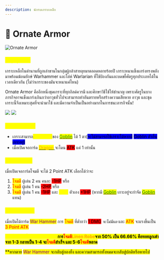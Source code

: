 ```yaml
---
description: นักรบเกราะเหล็ก
---
```


# 🔱 Ornate Armor

![Ornate Armor](<../.gitbook/assets/Ornate Armor.png>)

### <mark style="color:yellow;">ข้อมูลชุดเกราะ</mark>

เกราะเหล็กในตำนานที่ถูกเล่าขานในกลุ่มผู้กล้าสายลุยมาตลอดหลายร้อยปี เกราะหนาแข็งแกร่งทรงพลัง มาพร้อมฆ้อนยักษ์ Warhammer และโล่ห์ Warlarian ที่ใช้ป้องกันและบดขยี้ศัตรูทุกประเภทได้ในเวลาเดียวกัน (ไม่ว่าเกราะของมันจะหนาแค่ไหน)&#x20;

Ornate Armor คืออีกหนึ่งชุดเกราะที่ทุกกิลด์ควรมี และศึกษาวิธีใช้ให้ชำนาญ เพราะศัตรูในบางภารกิจอาจแข็งแกร่งเกินกว่าอาวุธทั่วไปจะสามารถทำอันตรายหรือสร้างความเสียหาย อาวุธ และชุดเกราะนี้จึงเหมาะสุดที่จะนำมาใช้ และมีความจำเป็นเป็นอย่างมากในการชนะภารกิจนั้น!

![](<../.gitbook/assets/B (3).png>) ![](<../.gitbook/assets/สำเนาของ warhammer.png>)

### <mark style="color:yellow;">Passive Skill</mark>

* เกราะสามารถ<mark style="color:yellow;">กันการโจมตี</mark>ของ [<mark style="color:green;">Goblin</mark>](../event-card.md#goblin) ได้ 1 ตา(<mark style="background-color:blue;">จะไม่สามารถใช้เกราะได้หากมี</mark> <mark style="color:green;"><mark style="background-color:blue;">Goblin ตัวอื่นเกาะอยู่)<mark style="background-color:blue;"></mark>
* เมื่อเปิดเจอการ์ด [<mark style="color:orange;">Dragon</mark> ](../event-card.md#dragon)จะโดน <mark style="background-color:red;">ATK</mark> แค่ 1 เท่านั้น

### <mark style="color:yellow;">Action Skill</mark>

เมื่อเปิดเจอการ์ดโจมตี จะได้ 2 Point ATK เลือกได้ว่าจะ

1. <mark style="color:red;">โจมตี</mark> ผู้เล่น 2 คน คนละ <mark style="background-color:red;">-1HP</mark> หรือ
2. <mark style="color:red;">โจมตี</mark> ผู้เล่น 1 คน <mark style="background-color:red;">-2HP</mark> หรือ
3. <mark style="color:red;">โจมตี</mark> ผู้เล่น 1 คน <mark style="background-color:red;">-1HP</mark> และ <mark style="color:yellow;">Heal</mark> ตัวเอง <mark style="background-color:red;">+1HP</mark> (หากมี [<mark style="color:green;">Goblin</mark>](../event-card.md#goblin) เกาะอยู่จะกำจัด [<mark style="color:green;">Goblin</mark>](../event-card.md#goblin) แทน)

### <mark style="color:yellow;">Special Skill</mark>

เมื่อเปิดได้การ์ด <mark style="color:purple;">War Hammer</mark> การ <mark style="color:red;">โจมตี</mark> ที่ต่ำกว่า <mark style="background-color:red;">1 DMG</mark> _จะไม่มีผล_ และ <mark style="color:red;">ATK</mark> จะแรงขึ้นเป็น <mark style="color:red;">3 Point ATK</mark>

<mark style="color:yellow;"><mark style="color:yellow;background-color:yellow;">**\*\*เพิ่มเปอร์เซ็นต์\*\***<mark style="color:yellow;background-color:yellow;"></mark><mark style="color:yellow;"><mark style="color:yellow;background-color:yellow;">** **<mark style="color:yellow;background-color:yellow;"></mark><mark style="color:yellow;"><mark style="background-color:orange;"><mark style="color:yellow;background-color:yellow;">****<mark style="color:yellow;background-color:yellow;"><mark style="background-color:orange;"></mark><mark style="color:yellow;"><mark style="background-color:orange;">** **<mark style="background-color:orange;"></mark><mark style="color:yellow;"><mark style="background-color:orange;"><mark style="background-color:yellow;">**การ**<mark style="background-color:yellow;"><mark style="background-color:orange;"></mark><mark style="color:yellow;"><mark style="background-color:orange;"><mark style="color:red;background-color:yellow;">**โจมตี**<mark style="color:red;background-color:yellow;"><mark style="background-color:orange;"></mark><mark style="color:yellow;"><mark style="background-color:orange;"><mark style="color:orange;background-color:yellow;">**Linen Robe**<mark style="color:orange;background-color:yellow;"><mark style="background-color:orange;"></mark><mark style="color:yellow;"><mark style="background-color:orange;"><mark style="background-color:yellow;">**จาก 50% เป็น 66.66% คือทอยลูกเต๋าจาก 1-3 กลายเป็น 1-4 จะ**<mark style="background-color:yellow;"><mark style="background-color:orange;"></mark><mark style="color:yellow;"><mark style="background-color:orange;"><mark style="color:red;background-color:yellow;">**โจมตี**<mark style="color:red;background-color:yellow;"><mark style="background-color:orange;"></mark><mark style="color:yellow;"><mark style="background-color:yellow;">**สำเร็จ และ 5-6**<mark style="background-color:yellow;"></mark><mark style="color:yellow;"><mark style="color:red;background-color:yellow;">**โจมตี**<mark style="color:red;background-color:yellow;"></mark><mark style="color:yellow;"><mark style="background-color:yellow;">**พลาด**<mark style="background-color:yellow;"></mark>

<mark style="background-color:yellow;">\*\*หากตาย</mark> <mark style="background-color:yellow;"></mark> <mark style="background-color:yellow;"></mark><mark style="background-color:yellow;"><mark style="color:purple;background-color:yellow;">War Hammer<mark style="color:purple;background-color:yellow;"></mark> <mark style="background-color:yellow;"></mark><mark style="background-color:yellow;"></mark> <mark style="background-color:yellow;">จะกลับสู่กองทิ้ง และความสามารถทั้งหมดจะกลับสู่ปกติหรือหายไป</mark>
